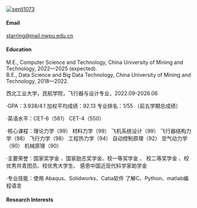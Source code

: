 

[![senli1073](https://img.shields.io/badge/senli1073-github-blue?logo=github)](https://github.com/senli1073)





#### Email
starring@mail.nwpu.edu.cn

#### Education
M.E., Computer Science and Technology, China University of Mining and Technology, 2022—2025 (expected).\
B.E., Data Science and Big Data Technology, China University of Mining and Technology, 2018—2022.

西北工业大学，民航学院，飞行器与设计专业，2022.09-2026.06

·GPA：3.938/4.1       加权平均成绩：92.13       专业排名：1/55 （前五学期总成绩）

·英语⽔平：CET-6（561）    CET-4（550）

·核心课程：理论力学（99） 材料力学（99） 飞机系统设计（99） 飞行器结构力学（98） 飞行力学（98） ⼯程热⼒学（94） ⾃动控制原理（92） 空气动力学（90） 机械原理（90）

·主要荣誉：国家奖学金 、国家励志奖学金、校⼀等奖学金 、 校⼆等奖学⾦ 、校优秀共⻘团员、校优秀⼤学⽣、 感恩中国近现代科学家助学⾦

·专业技能：使⽤ Abaqus、Solidworks、Catia软件      了解C、Python、matlab编程语⾔

#### Research Interests


